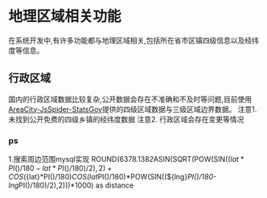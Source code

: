 # 地理区域相关功能
在系统开发中,有许多功能都与地理区域相关,包括所在省市区镇四级信息以及经纬度等信息。

## 行政区域
国内的行政区域数据比较复杂,公开数据会存在不准确和不及时等问题,目前使用[AreaCity-JsSpider-StatsGov](https://github.com/xiangyuecn/AreaCity-JsSpider-StatsGov/)提供的四级区域数据与三级区域边界数据。
注意1. 未找到公开免费的四级乡镇的经纬度数据
注意2. 行政区域会存在变更等情况

### ps
1.搜索周边范围mysql实现
ROUND(6378.138*2*ASIN(SQRT(POW(SIN((${lat}*PI()/180-lat*PI()/180)/2),2)+COS(${lat}*PI()/180)*COS(lat*PI()/180)*POW(SIN((${lng}*PI()/180-lng*PI()/180)/2),2)))*1000) as distance
